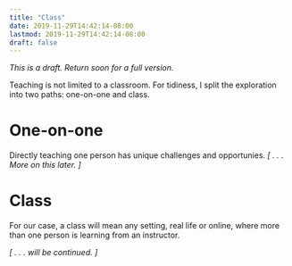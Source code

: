 ```yaml
---
title: "Class"
date: 2019-11-29T14:42:14-08:00
lastmod: 2019-11-29T14:42:14-08:00
draft: false
---
```


*This is a draft. Return soon for a full version.*

Teaching is not limited to a classroom. For tidiness, I split the exploration into two paths: one-on-one and class.

# One-on-one

Directly teaching one person has unique challenges and opportunies. *[ . . . More on this later. ]*

# Class

For our case, a class will mean any setting, real life or online, where more than one person is learning from an instructor. 


*[ . . . will be continued. ]*
